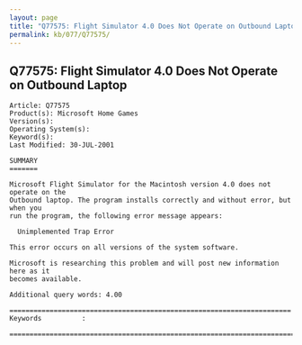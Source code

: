 ```yaml
---
layout: page
title: "Q77575: Flight Simulator 4.0 Does Not Operate on Outbound Laptop"
permalink: kb/077/Q77575/
---
```


## Q77575: Flight Simulator 4.0 Does Not Operate on Outbound Laptop

	Article: Q77575
	Product(s): Microsoft Home Games
	Version(s): 
	Operating System(s): 
	Keyword(s): 
	Last Modified: 30-JUL-2001
	
	SUMMARY
	=======
	
	Microsoft Flight Simulator for the Macintosh version 4.0 does not operate on the
	Outbound laptop. The program installs correctly and without error, but when you
	run the program, the following error message appears:
	
	  Unimplemented Trap Error
	
	This error occurs on all versions of the system software.
	
	Microsoft is researching this problem and will post new information here as it
	becomes available.
	
	Additional query words: 4.00
	
	======================================================================
	Keywords          :  
	
	=============================================================================
	
